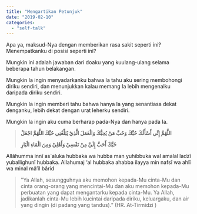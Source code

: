 ```yaml
---
title: "Mengartikan Petunjuk"
date: "2019-02-10"
categories: 
  - "self-talk"
---
```


Apa ya, maksud-Nya dengan memberikan rasa sakit seperti ini? Menempatkanku di posisi seperti ini?

Mungkin ini adalah jawaban dari doaku yang kuulang-ulang selama beberapa tahun belakangan.

Mungkin Ia ingin menyadarkanku bahwa Ia tahu aku sering membohongi diriku sendiri, dan menunjukkan kalau memang Ia lebih mengenalku daripada diriku sendiri.

Mungkin Ia ingin memberi tahu bahwa hanya Ia yang senantiasa dekat denganku, lebih dekat dengan urat leherku sendiri.

Mungkin Ia ingin aku cuma berharap pada-Nya dan hanya pada Ia.

> **اللَّهُمَّ إِنِّي أَسْأَلُكَ حُبَّكَ وَحُبَّ مَنْ يُحِبُّكَ وَالْعَمَلَ الَّذِيْ يُبَلِّغُنِي حُبَّكَ اللَّهُمَّ اجْعَلْ**  
> 
> **حُبَّكَ أََحَبَّ إِلَيَّ مِنْ نَفْسِيْ وَأَهْلِيْ وَمِنَ الْمَاءِ الْبَارِ**

Allâhumma innî as\`aluka hubbaka wa hubba man yuhibbuka wal amalal ladzî yuballighunî hubbaka. Allahumaj ‘al hubbaka ahabba ilayya min nafsî wa ahlî wa minal mâ’il bârid

> "Ya Allah, sesungguhnya aku memohon kepada-Mu cinta-Mu dan cinta orang-orang yang mencintai-Mu dan aku memohon kepada-Mu perbuatan yang dapat mengantarku kepada cinta-Mu. Ya Allah, jadikanlah cinta-Mu lebih kucintai daripada diriku, keluargaku, dan air yang dingin (di padang yang tandus).” (HR. At-Tirmidzi )
